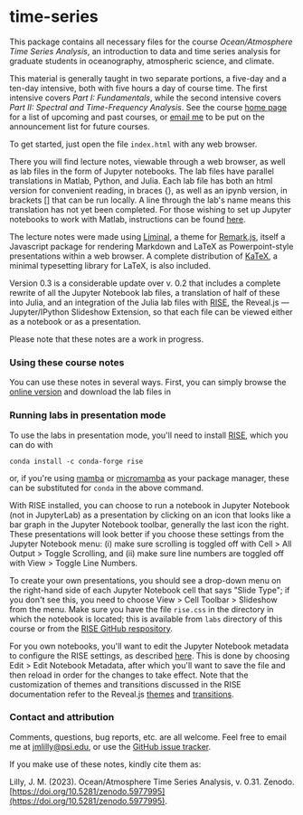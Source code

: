# time-series

This package contains all necessary files for the course *Ocean/Atmosphere Time Series Analysis*, an introduction to data and time series analysis for graduate students in oceanography, atmospheric science, and climate.  

This material is generally taught in two separate portions, a five-day and a ten-day intensive, both with five hours a day of course time.  The first intensive covers *Part I: Fundamentals*, while the second intensive covers *Part II: Spectral and Time-Frequency Analysis*.  See the course [home page](http://www.jmlilly.net/courses.html) for a list of upcoming and past courses, or [email me](mailto:jmlilly@psi.edu) to be put on the announcement list for future courses. 

To get started, just open the file `index.html` with any web browser.

There you will find lecture notes, viewable through a web browser, as well as lab files in the form of Jupyter notebooks.  The lab files have parallel translations in Matlab, Python, and Julia.  Each lab file has both an html version for convenient reading, in braces {}, as well as an ipynb version, in brackets \[\] that can be run locally.  A line through the lab's name means this translation has not yet been completed.  For those wishing to set up Jupyter notebooks to work with Matlab, instructions can be found [here](http://www.jmlilly.net/jupyter-matlab).

The lecture notes were made using [Liminal](http://www.jmlilly.net/liminal), a theme for [Remark.js](https://remarkjs.com/), itself a Javascript package for rendering Markdown and LaTeX as Powerpoint-style presentations within a web browser.  A complete distribution of [KaTeX](https://katex.org), a minimal typesetting library for LaTeX, is also included.

Version 0.3 is a considerable update over v. 0.2 that includes a complete rewrite of all the Jupyter Notebook lab files, a translation of half of these into Julia, and an integration of the Julia lab files with [RISE](https://rise.readthedocs.io/en/stable/), the Reveal.js — Jupyter/IPython Slideshow Extension, so that each file can be viewed either as a notebook or as a presentation.

Please note that these notes are a work in progress.

### Using these course notes

You can use these notes in several ways.  First, you can simply browse the [online version](http://www.jmlilly.net/course/index.html) and download the lab files in  

### Running labs in presentation mode

To use the labs in presentation mode, you'll need to install [RISE](https://rise.readthedocs.io/en/stable/), which you can do with 

```
conda install -c conda-forge rise
```

or, if you're using [mamba](https://mamba.readthedocs.io/en/latest/) or [micromamba](https://mamba.readthedocs.io/en/latest/user_guide/micromamba.html) as your package manager, these can be substituted for `conda` in the above command. 

With RISE installed, you can choose to run a notebook in Jupyter Notebook (not in JupyterLab) as a presentation by clicking on an icon that looks like a bar graph in the Jupyter Notebook toolbar, generally the last icon the right.  These presentations will look better if you choose these settings from the Jupyter Notebook menu: (i) make sure scrolling is toggled off with Cell > All Output > Toggle Scrolling, and (ii) make sure line numbers are toggled off with View > Toggle Line Numbers.  

To create your own presentations, you should see a drop-down menu on the right-hand side of each Jupyter Notebook cell that says "Slide Type"; if you don't see this, you need to choose View > Cell Toolbar > Slideshow from the menu.  Make sure you have the file `rise.css` in the directory in which the notebook is located; this is available from `labs` directory of this course or from the [RISE GitHub respository](https://github.com/damianavila/RISE).  

For you own notebooks, you'll want to edit the Jupyter Notebook metadata to configure the RISE settings, as described [here](https://rise.readthedocs.io/en/stable/customize.html#choosing-a-theme).  This is done by choosing Edit > Edit Notebook Metadata, after which you'll want to save the file and then reload in order for the changes to take effect.  Note that the customization of themes and transitions discussed in the RISE documentation refer to the Reveal.js [themes](https://revealjs.com/themes/) and [transitions](https://revealjs.com/transitions/).



### Contact and attribution

Comments, questions, bug reports, etc. are all welcome.  Feel free to email me at [jmlilly@psi.edu](mailto:jmlilly@psi.edu), or use the [GitHub issue tracker](https://github.com/jonathanlilly/time-series/issues).


If you make use of these notes, kindly cite them as:

Lilly, J. M. (2023). Ocean/Atmosphere Time Series Analysis, v. 0.31. Zenodo. [https://doi.org/10.5281/zenodo.5977995](https://doi.org/10.5281/zenodo.5977995).
